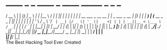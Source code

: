 #  ____                       _   _             ____        _   ____   _____             _  _      _ 
  / __ \                     | | (_)           |  _ \      | | |___ \ / ____|           | || |    | |
 | |  | |_ __   ___ _ __ __ _| |_ _  ___  _ __ | |_) |_   _| |_  __) | (___   __ _ _   _| || |_ __| |
 | |  | | '_ \ / _ \ '__/ _` | __| |/ _ \| '_ \|  _ <| | | | __||__ < \___ \ / _` | | | |__   _/ _` |
 | |__| | |_) |  __/ | | (_| | |_| | (_) | | | | |_) | |_| | |_ ___) |____) | (_| | |_| |  | || (_| |
  \____/| .__/ \___|_|  \__,_|\__|_|\___/|_| |_|____/ \__, |\__|____/|_____/ \__, |\__,_|  |_| \__,_|
        | |                                            __/ |                    | |                  
        |_|                                           |___/                     |_|                  
The Best Hacking Tool Ever Created
